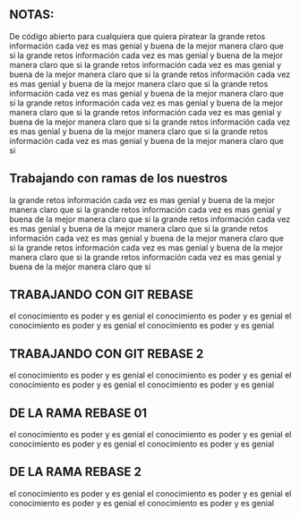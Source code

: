 ## NOTAS:

De código abierto para cualquiera que quiera piratear
la grande retos información cada vez es mas genial y buena de la mejor manera claro que si
la grande retos información cada vez es mas genial y buena de la mejor manera claro que si
la grande retos información cada vez es mas genial y buena de la mejor manera claro que si
la grande retos información cada vez es mas genial y buena de la mejor manera claro que si
la grande retos información cada vez es mas genial y buena de la mejor manera claro que si
la grande retos información cada vez es mas genial y buena de la mejor manera claro que si
la grande retos información cada vez es mas genial y buena de la mejor manera claro que si
la grande retos información cada vez es mas genial y buena de la mejor manera claro que si
la grande retos información cada vez es mas genial y buena de la mejor manera claro que si

## Trabajando con ramas de los nuestros

la grande retos información cada vez es mas genial y buena de la mejor manera claro que si
la grande retos información cada vez es mas genial y buena de la mejor manera claro que si
la grande retos información cada vez es mas genial y buena de la mejor manera claro que si
la grande retos información cada vez es mas genial y buena de la mejor manera claro que si
la grande retos información cada vez es mas genial y buena de la mejor manera claro que si
la grande retos información cada vez es mas genial y buena de la mejor manera claro que si

## TRABAJANDO CON GIT REBASE

el conocimiento es poder y es genial
el conocimiento es poder y es genial
el conocimiento es poder y es genial
el conocimiento es poder y es genial
## TRABAJANDO CON GIT REBASE 2

el conocimiento es poder y es genial
el conocimiento es poder y es genial
el conocimiento es poder y es genial
el conocimiento es poder y es genial
## DE LA RAMA REBASE 01

el conocimiento es poder y es genial
el conocimiento es poder y es genial
el conocimiento es poder y es genial
el conocimiento es poder y es genial
## DE LA RAMA REBASE 2

el conocimiento es poder y es genial
el conocimiento es poder y es genial
el conocimiento es poder y es genial
el conocimiento es poder y es genial
